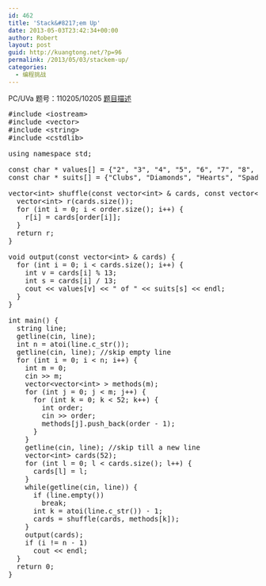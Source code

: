 ```yaml
---
id: 462
title: 'Stack&#8217;em Up'
date: 2013-05-03T23:42:34+00:00
author: Robert
layout: post
guid: http://kuangtong.net/?p=96
permalink: /2013/05/03/stackem-up/
categories:
  - 编程挑战
---
```

PC/UVa 题号：110205/10205 <a href="http://uva.onlinejudge.org/index.php?option=com_onlinejudge&Itemid=8&page=show_problem&problem=1146" target="_blank">题目描述</a><!--more-->

<pre class="brush: cpp; title: ; notranslate" title="">#include &lt;iostream&gt;
#include &lt;vector&gt;
#include &lt;string&gt;
#include &lt;cstdlib&gt;

using namespace std;

const char * values[] = {"2", "3", "4", "5", "6", "7", "8", "9", "10", "Jack", "Queen", "King", "Ace"};
const char * suits[] = {"Clubs", "Diamonds", "Hearts", "Spades"};

vector&lt;int&gt; shuffle(const vector&lt;int&gt; & cards, const vector&lt;int&gt; & order) {
  vector&lt;int&gt; r(cards.size());
  for (int i = 0; i &lt; order.size(); i++) {
    r[i] = cards[order[i]];
  }
  return r;
}

void output(const vector&lt;int&gt; & cards) {
  for (int i = 0; i &lt; cards.size(); i++) {
    int v = cards[i] % 13;
    int s = cards[i] / 13;
    cout &lt;&lt; values[v] &lt;&lt; " of " &lt;&lt; suits[s] &lt;&lt; endl;
  }
}

int main() {
  string line;
  getline(cin, line);
  int n = atoi(line.c_str());
  getline(cin, line); //skip empty line
  for (int i = 0; i &lt; n; i++) {
    int m = 0;
    cin &gt;&gt; m;
    vector&lt;vector&lt;int&gt; &gt; methods(m);
    for (int j = 0; j &lt; m; j++) {
      for (int k = 0; k &lt; 52; k++) {
        int order;
        cin &gt;&gt; order;
        methods[j].push_back(order - 1);
      }
    }
    getline(cin, line); //skip till a new line
    vector&lt;int&gt; cards(52);
    for (int l = 0; l &lt; cards.size(); l++) {
      cards[l] = l;
    }
    while(getline(cin, line)) {
      if (line.empty())
        break;
      int k = atoi(line.c_str()) - 1;
      cards = shuffle(cards, methods[k]);
    }
    output(cards);
    if (i != n - 1)
      cout &lt;&lt; endl;
  }
  return 0;
}
</pre>

<div class="addtoany_share_save_container addtoany_content_bottom">
  <div class="a2a_kit a2a_kit_size_32 addtoany_list a2a_target" id="wpa2a_10">
    <a class="a2a_button_facebook" href="http://www.addtoany.com/add_to/facebook?linkurl=http%3A%2F%2Fkuangtong.me%2F2013%2F05%2F03%2Fstackem-up%2F&linkname=Stack%E2%80%99em%20Up" title="Facebook" rel="nofollow" target="_blank"></a><a class="a2a_button_twitter" href="http://www.addtoany.com/add_to/twitter?linkurl=http%3A%2F%2Fkuangtong.me%2F2013%2F05%2F03%2Fstackem-up%2F&linkname=Stack%E2%80%99em%20Up" title="Twitter" rel="nofollow" target="_blank"></a><a class="a2a_button_google_plus" href="http://www.addtoany.com/add_to/google_plus?linkurl=http%3A%2F%2Fkuangtong.me%2F2013%2F05%2F03%2Fstackem-up%2F&linkname=Stack%E2%80%99em%20Up" title="Google+" rel="nofollow" target="_blank"></a><a class="a2a_button_sina_weibo" href="http://www.addtoany.com/add_to/sina_weibo?linkurl=http%3A%2F%2Fkuangtong.me%2F2013%2F05%2F03%2Fstackem-up%2F&linkname=Stack%E2%80%99em%20Up" title="Sina Weibo" rel="nofollow" target="_blank"></a><a class="a2a_dd addtoany_share_save" href="https://www.addtoany.com/share_save"></a>
  </div>
</div>